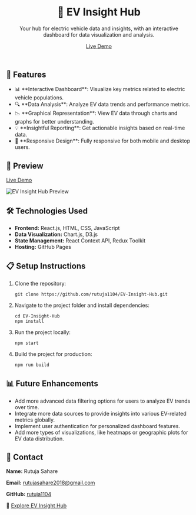 <!DOCTYPE html>
<html lang="en">
<head>
  <meta charset="UTF-8">
  <meta name="viewport" content="width=device-width, initial-scale=1.0">

</head>
<body>
  <header class="banner">
    <h1>🚗 EV Insight Hub</h1>
    <p>Your hub for electric vehicle data and insights, with an interactive dashboard for data visualization and analysis.</p>
    <a href="https://rutuja1104.github.io/EV-Insight-Hub/" class="btn btn-demo">Live Demo</a>
  </header>

  <section class="features">
    <h2>🌟 Features</h2>
    <ul>
      <li>📊 **Interactive Dashboard**: Visualize key metrics related to electric vehicle populations.</li>
      <li>🔍 **Data Analysis**: Analyze EV data trends and performance metrics.</li>
      <li>📉 **Graphical Representation**: View EV data through charts and graphs for better understanding.</li>
      <li>💡 **Insightful Reporting**: Get actionable insights based on real-time data.</li>
      <li>📱 **Responsive Design**: Fully responsive for both mobile and desktop users.</li>
    </ul>
  </section>

  <section class="preview">
    <h2>📸 Preview</h2>
    <p><a href="https://rutuja1104.github.io/EV-Insight-Hub/">Live Demo</a></p>
    <img src="https://t3.ftcdn.net/jpg/05/53/37/84/360_F_553378481_GN2s3TjPC3RvoQzMlZ0BBAGAZLX0VQA1.jpg" alt="EV Insight Hub Preview">
  </section>

  <section class="technologies">
    <h2>🛠️ Technologies Used</h2>
    <ul>
      <li><strong>Frontend:</strong> React.js, HTML, CSS, JavaScript</li>
      <li><strong>Data Visualization:</strong> Chart.js, D3.js</li>
      <li><strong>State Management:</strong> React Context API, Redux Toolkit</li>
      <li><strong>Hosting:</strong> GitHub Pages</li>
    </ul>
  </section>

  <section class="setup">
    <h2>📋 Setup Instructions</h2>
    <ol>
      <li>Clone the repository:
        <pre><code>git clone https://github.com/rutuja1104/EV-Insight-Hub.git</code></pre>
      </li>
      <li>Navigate to the project folder and install dependencies:
        <pre><code>cd EV-Insight-Hub
npm install</code></pre>
      </li>
      <li>Run the project locally:
        <pre><code>npm start</code></pre>
      </li>
      <li>Build the project for production:
        <pre><code>npm run build</code></pre>
      </li>
    </ol>
  </section>

  <section class="future">
    <h2>📊 Future Enhancements</h2>
    <ul>
      <li>Add more advanced data filtering options for users to analyze EV trends over time.</li>
      <li>Integrate more data sources to provide insights into various EV-related metrics globally.</li>
      <li>Implement user authentication for personalized dashboard features.</li>
      <li>Add more types of visualizations, like heatmaps or geographic plots for EV data distribution.</li>
    </ul>
  </section>

  <section class="contact">
    <h2>📧 Contact</h2>
    <p><strong>Name:</strong> Rutuja Sahare</p>
    <p><strong>Email:</strong> <a href="mailto:rutujasahare2018@gmail.com">rutujasahare2018@gmail.com</a></p>
    <p><strong>GitHub:</strong> <a href="https://github.com/rutuja1104" target="_blank">rutuja1104</a></p>
  </section>

  <footer>
    <p>🎉 <a href="https://rutuja1104.github.io/EV-Insight-Hub/">Explore EV Insight Hub</a></p>
  </footer>
</body>
</html>
